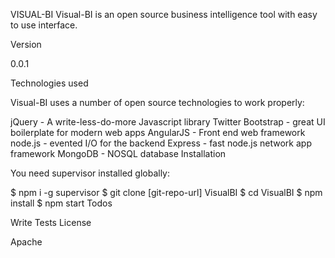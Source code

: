 VISUAL-BI
Visual-BI is an open source business intelligence tool with easy to use interface.

Version

0.0.1

Technologies used

Visual-BI uses a number of open source technologies to work properly:

jQuery - A write-less-do-more Javascript library
Twitter Bootstrap - great UI boilerplate for modern web apps
AngularJS - Front end web framework
node.js - evented I/O for the backend
Express - fast node.js network app framework
MongoDB - NOSQL database
Installation

You need supervisor installed globally:

$ npm i -g supervisor
$ git clone [git-repo-url] VisualBI
$ cd VisualBI
$ npm install
$ npm start
Todos

Write Tests
License

Apache
